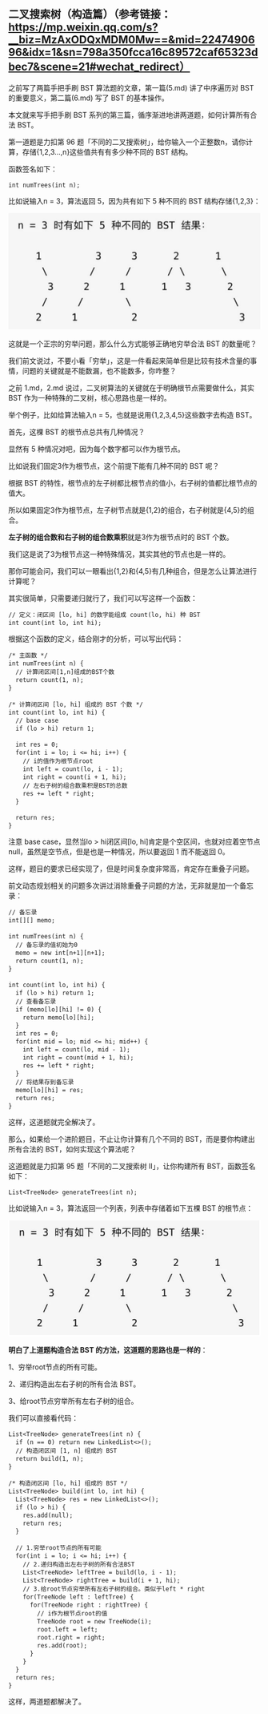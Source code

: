 ## 二叉搜索树（构造篇）（参考链接：https://mp.weixin.qq.com/s?__biz=MzAxODQxMDM0Mw==&mid=2247490696&idx=1&sn=798a350fcca16c89572caf65323dbec7&scene=21#wechat_redirect）

之前写了两篇手把手刷 BST 算法题的文章，第一篇(5.md) 讲了中序遍历对 BST 的重要意义，第二篇(6.md) 写了 BST 的基本操作。

本文就来写手把手刷 BST 系列的第三篇，循序渐进地讲两道题，如何计算所有合法 BST。

第一道题是力扣第 96 题「不同的二叉搜索树」，给你输入一个正整数n，请你计算，存储{1,2,3...,n}这些值共有有多少种不同的 BST 结构。

函数签名如下：

```
int numTrees(int n);
```

比如说输入n = 3，算法返回 5，因为共有如下 5 种不同的 BST 结构存储{1,2,3}：

![](7-1.jpg)

这就是一个正宗的穷举问题，那么什么方式能够正确地穷举合法 BST 的数量呢？

我们前文说过，不要小看「穷举」，这是一件看起来简单但是比较有技术含量的事情，问题的关键就是不能数漏，也不能数多，你咋整？

之前 1.md，2.md 说过，二叉树算法的关键就在于明确根节点需要做什么，其实 BST 作为一种特殊的二叉树，核心思路也是一样的。

举个例子，比如给算法输入n = 5，也就是说用{1,2,3,4,5}这些数字去构造 BST。

首先，这棵 BST 的根节点总共有几种情况？

显然有 5 种情况对吧，因为每个数字都可以作为根节点。

比如说我们固定3作为根节点，这个前提下能有几种不同的 BST 呢？

根据 BST 的特性，根节点的左子树都比根节点的值小，右子树的值都比根节点的值大。

所以如果固定3作为根节点，左子树节点就是{1,2}的组合，右子树就是{4,5}的组合。

**左子树的组合数和右子树的组合数乘积**就是3作为根节点时的 BST 个数。

我们这是说了3为根节点这一种特殊情况，其实其他的节点也是一样的。

那你可能会问，我们可以一眼看出{1,2}和{4,5}有几种组合，但是怎么让算法进行计算呢？

其实很简单，只需要递归就行了，我们可以写这样一个函数：

```
// 定义：闭区间 [lo, hi] 的数字能组成 count(lo, hi) 种 BST
int count(int lo, int hi);
```

根据这个函数的定义，结合刚才的分析，可以写出代码：

```
/* 主函数 */
int numTrees(int n) {
  // 计算闭区间[1,n]组成的BST个数
  return count(1, n);
}

/* 计算闭区间 [lo, hi] 组成的 BST 个数 */
int count(int lo, int hi) {
  // base case
  if (lo > hi) return 1;

  int res = 0;
  for(int i = lo; i <= hi; i++) {
    // i的值作为根节点root
    int left = count(lo, i - 1);
    int right = count(i + 1, hi);
    // 左右子树的组合数乘积是BST的总数
    res += left * right;
  }
  
  return res;
}
```

注意 base case，显然当lo > hi闭区间[lo, hi]肯定是个空区间，也就对应着空节点 null，虽然是空节点，但是也是一种情况，所以要返回 1 而不能返回 0。

这样，题目的要求已经实现了，但是时间复杂度非常高，肯定存在重叠子问题。

前文动态规划相关的问题多次讲过消除重叠子问题的方法，无非就是加一个备忘录：

```
// 备忘录
int[][] memo;

int numTrees(int n) {
  // 备忘录的值初始为0
  memo = new int[n+1][n+1];
  return count(1, n);
}

int count(int lo, int hi) {
  if (lo > hi) return 1;
  // 查看备忘录
  if (memo[lo][hi] != 0) {
    return memo[lo][hi];
  }
  int res = 0;
  for(int mid = lo; mid <= hi; mid++) {
    int left = count(lo, mid - 1);
    int right = count(mid + 1, hi);
    res += left * right;
  }
  // 将结果存到备忘录
  memo[lo][hi] = res;
  return res;
}
```

这样，这道题就完全解决了。

那么，如果给一个进阶题目，不止让你计算有几个不同的 BST，而是要你构建出所有合法的 BST，如何实现这个算法呢？

这道题就是力扣第 95 题「不同的二叉搜索树 II」，让你构建所有 BST，函数签名如下：

```
List<TreeNode> generateTrees(int n);
```

比如说输入n = 3，算法返回一个列表，列表中存储着如下五棵 BST 的根节点：

![](7-3.jpg)

**明白了上道题构造合法 BST 的方法，这道题的思路也是一样的**：

1、穷举root节点的所有可能。

2、递归构造出左右子树的所有合法 BST。

3、给root节点穷举所有左右子树的组合。

我们可以直接看代码：

```
List<TreeNode> generateTrees(int n) {
  if (n == 0) return new LinkedList<>();
  // 构造闭区间 [1, n] 组成的 BST 
  return build(1, n);
}

/* 构造闭区间 [lo, hi] 组成的 BST */
List<TreeNode> build(int lo, int hi) {
  List<TreeNode> res = new LinkedList<>(); 
  if (lo > hi) {
    res.add(null);
    return res;
  }

  // 1.穷举root节点的所有可能
  for(int i = lo; i <= hi; i++) {
    // 2.递归构造出左右子树的所有合法BST
    List<TreeNode> leftTree = build(lo, i - 1);
    List<TreeNode> rightTree = build(i + 1, hi);
    // 3.给root节点穷举所有左右子树的组合。类似于left * right
    for(TreeNode left : leftTree) {
      for(TreeNode right : rightTree) {
        // i作为根节点root的值
        TreeNode root = new TreeNode(i);
        root.left = left;
        root.right = right;
        res.add(root);
      }
    }
  }
  return res;
}
```

这样，两道题都解决了。


